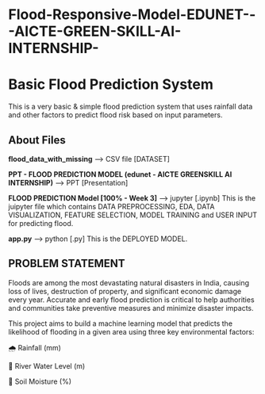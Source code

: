 # Flood-Responsive-Model-EDUNET---AICTE-GREEN-SKILL-AI-INTERNSHIP-

# Basic Flood Prediction System

This is a very basic & simple flood prediction system that uses rainfall data and other factors to predict flood risk based on input parameters.

## About Files

**flood_data_with_missing**  ⟶ CSV file [DATASET]  

**PPT - FLOOD PREDICTION MODEL (edunet - AICTE GREENSKILL AI INTERNSHIP)**  ⟶ PPT [Presentation]  

**FLOOD PREDICTION Model [100% - Week 3]**  ⟶  jupyter [.ipynb] This is the juipyter file which contains DATA PREPROCESSING, EDA, DATA VISUALIZATION, FEATURE SELECTION, MODEL TRAINING and USER INPUT for predicting flood.    

**app.py**  ⟶ python [.py] This is the DEPLOYED MODEL.


## PROBLEM STATEMENT

Floods are among the most devastating natural disasters in India, causing loss of lives, destruction of property, and significant economic damage every year. Accurate and early flood prediction is critical to help authorities and communities take preventive measures and minimize disaster impacts.

This project aims to build a machine learning model that predicts the likelihood of flooding in a given area using three key environmental factors:

🌧️ Rainfall (mm)

🌊 River Water Level (m)

🌱 Soil Moisture (%)
